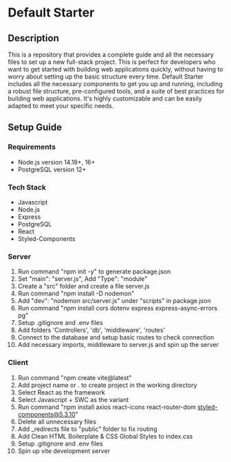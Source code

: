 # Default Starter

## Description

This is a repository that provides a complete guide and all the necessary files to set up a new full-stack project. This is perfect for developers who want to get started with building web applications quickly, without having to worry about setting up the basic structure every time. Default Starter includes all the necessary components to get you up and running, including a robust file structure, pre-configured tools, and a suite of best practices for building web applications. It's highly customizable and can be easily adapted to meet your specific needs.

## Setup Guide

### Requirements

-   Node.js version 14.18+, 16+
-   PostgreSQL version 12+

### Tech Stack

-   Javascript
-   Node.js
-   Express
-   PostgreSQL
-   React
-   Styled-Components

### Server

1. Run command "npm init -y" to generate package.json
2. Set "main": "server.js", Add "Type": "module"
3. Create a "src" folder and create a file server.js
4. Run command "npm install -D nodemon"
5. Add "dev": "nodemon src/server.js" under "scripts" in package.json
6. Run command "npm install cors dotenv express express-async-errors pg"
7. Setup .gitignore and .env files
8. Add folders 'Controllers', 'db', 'middleware', 'routes'
9. Connect to the database and setup basic routes to check connection
10. Add necessary imports, middleware to server.js and spin up the server

### Client

1. Run command "npm create vite@latest"
2. Add project name or . to create project in the working directory
3. Select React as the framework
4. Select Javascript + SWC as the variant
5. Run command "npm install axios react-icons react-router-dom styled-components@5.3.10"
6. Delete all unnecessary files
7. Add \_redirects file to "public" folder to fix routing
8. Add Clean HTML Boilerplate & CSS Global Styles to index.css
9. Setup .gitignore and .env files
10. Spin up vite development server
